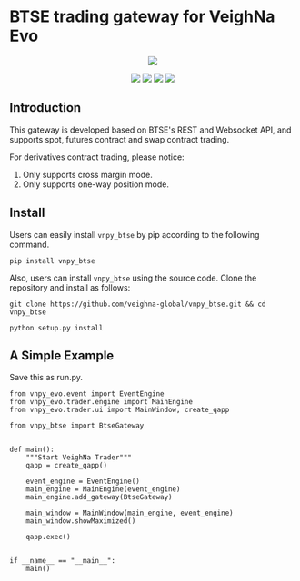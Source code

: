 # BTSE trading gateway for VeighNa Evo

<p align="center">
  <img src ="https://vnpy.oss-cn-shanghai.aliyuncs.com/vnpy-logo.png"/>
</p>

<p align="center">
    <img src ="https://img.shields.io/badge/version-2024.5.6-blueviolet.svg"/>
    <img src ="https://img.shields.io/badge/platform-windows|linux|macos-yellow.svg"/>
    <img src ="https://img.shields.io/badge/python-3.10|3.11|3.12-blue.svg" />
    <img src ="https://img.shields.io/github/license/vnpy/vnpy.svg?color=orange"/>
</p>

## Introduction

This gateway is developed based on BTSE's REST and Websocket API, and supports spot, futures contract and swap contract trading.

For derivatives contract trading, please notice:

1. Only supports cross margin mode.
2. Only supports one-way position mode.

## Install

Users can easily install ``vnpy_btse`` by pip according to the following command.

```
pip install vnpy_btse
```

Also, users can install ``vnpy_btse`` using the source code. Clone the repository and install as follows:

```
git clone https://github.com/veighna-global/vnpy_btse.git && cd vnpy_btse

python setup.py install
```

## A Simple Example

Save this as run.py.

```
from vnpy_evo.event import EventEngine
from vnpy_evo.trader.engine import MainEngine
from vnpy_evo.trader.ui import MainWindow, create_qapp

from vnpy_btse import BtseGateway


def main():
    """Start VeighNa Trader"""
    qapp = create_qapp()

    event_engine = EventEngine()
    main_engine = MainEngine(event_engine)
    main_engine.add_gateway(BtseGateway)

    main_window = MainWindow(main_engine, event_engine)
    main_window.showMaximized()

    qapp.exec()


if __name__ == "__main__":
    main()
```

